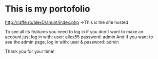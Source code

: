 # This is my portofolio 

http://raffe.ro/alexD/anunt/index.php ->This is the site hosted

To see all its features you need to log in
if you don't want to make an account just log in with:
user: allex55
password: admin
And if you want to see the admin page, log in with:
user & password: admin

Thank you for your time!